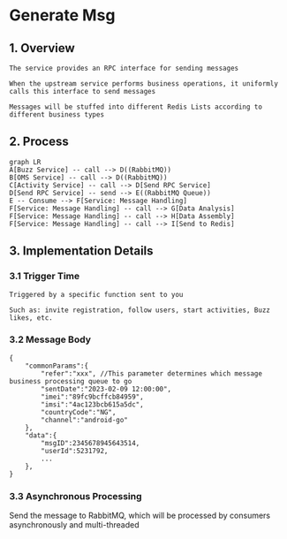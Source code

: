 # Generate Msg

## 1. Overview

```
The service provides an RPC interface for sending messages

When the upstream service performs business operations, it uniformly calls this interface to send messages

Messages will be stuffed into different Redis Lists according to different business types
```

## 2. Process

```mermaid
graph LR
A[Buzz Service] -- call --> D((RabbitMQ))
B[OMS Service] -- call --> D((RabbitMQ))
C[Activity Service] -- call --> D[Send RPC Service]
D[Send RPC Service] -- send --> E((RabbitMQ Queue))
E -- Consume --> F[Service: Message Handling]
F[Service: Message Handling] -- call --> G[Data Analysis]
F[Service: Message Handling] -- call --> H[Data Assembly]
F[Service: Message Handling] -- call --> I[Send to Redis]
```

## 3. Implementation Details

### 3.1 Trigger Time

```
Triggered by a specific function sent to you

Such as: invite registration, follow users, start activities, Buzz likes, etc.
```

### 3.2 Message Body

```
{
    "commonParams":{
        "refer":"xxx", //This parameter determines which message business processing queue to go
        "sentDate":"2023-02-09 12:00:00",
        "imei":"89fc9bcffcb84959",
        "imsi":"4ac123bcb615a5dc",
        "countryCode":"NG",
        "channel":"android-go"
    },
	"data":{
		"msgID":2345678945643514,
		"userId":5231792,
		...
	},
}
```

### 3.3 Asynchronous Processing

Send the message to RabbitMQ, which will be processed by consumers asynchronously and multi-threaded


